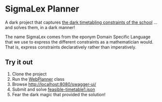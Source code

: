 # SigmaLex Planner

A dark project that
captures [the dark timetabling constraints of the school](https://github.com/hei-school/sigma-lex/tree/main/src/main/java/school/hei/planner/constraint/sub)
... and solves them, in a dark manner!

The name SigmaLex comes from the eponym Domain Specific Language that we use
to express the different constraints as a mathematician would.
That is, express constraints declaratively rather than imperatively.

## Try it out

1. Clone the project
2. Run
   the [WebPlanner](https://github.com/hei-school/hei-planner/blob/main/src/main/java/school/hei/planner/web/WebPlanner.java)
   class
3. Browse [http://localhost:8080/swagger-ui/](http://localhost:8080/swagger-ui/)
4. Submit and solve [feasible-timetable1.json](feasible-timetable1.json)
5. Fear the dark magic that provided the solution!
